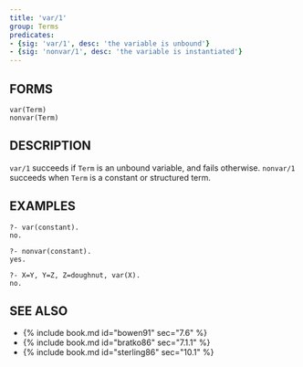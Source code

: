 ```yaml
---
title: 'var/1'
group: Terms
predicates:
- {sig: 'var/1', desc: 'the variable is unbound'}
- {sig: 'nonvar/1', desc: 'the variable is instantiated'}
---
```


## FORMS

```
var(Term)
nonvar(Term)
```

## DESCRIPTION

`var/1` succeeds if `Term` is an unbound variable, and fails otherwise.
`nonvar/1` succeeds when `Term` is a constant or structured term.


## EXAMPLES

```
?- var(constant).
no.
```

```
?- nonvar(constant).
yes.
```

```
?- X=Y, Y=Z, Z=doughnut, var(X).
no.
```


## SEE ALSO

- {% include book.md id="bowen91"    sec="7.6" %}
- {% include book.md id="bratko86"   sec="7.1.1" %}
- {% include book.md id="sterling86" sec="10.1" %}


